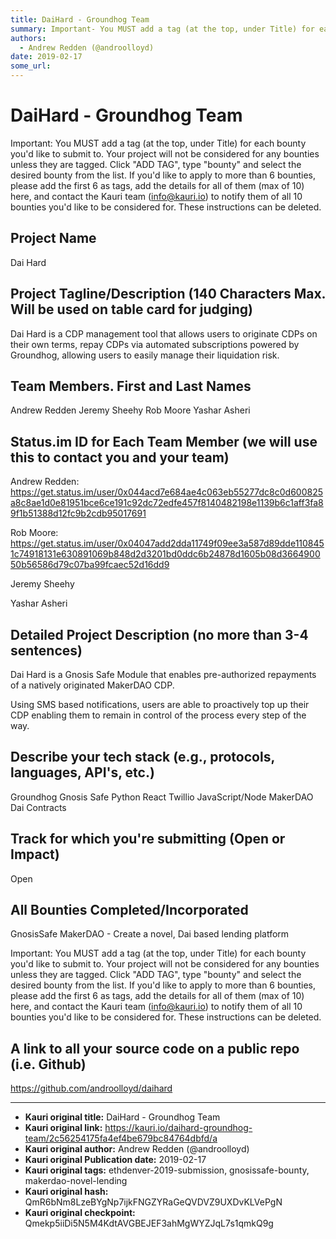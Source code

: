 ```yaml
---
title: DaiHard - Groundhog Team
summary: Important- You MUST add a tag (at the top, under Title) for each bounty youd like to submit to. Your project will not be considered for any bounties unless they are tagged. Click ADD TAG, type bounty and select the desired bounty from the list. If youd like to apply to more than 6 bounties, please add the first 6 as tags, add the details for all of them (max of 10) here, and contact the Kauri team (info@kauri.io) to notify them of all 10 bounties youd like to be considered for. These instruction
authors:
  - Andrew Redden (@androolloyd)
date: 2019-02-17
some_url: 
---
```


# DaiHard - Groundhog Team



Important: You MUST add a tag (at the top, under Title) for each bounty you'd like to submit to. Your project will not be considered for any bounties unless they are tagged. Click "ADD TAG", type  "bounty" and select the desired bounty from the list. If you'd like to apply to more than 6 bounties, please add the first 6 as tags, add the details for all of them (max of 10) here, and contact the Kauri team (info@kauri.io) to notify them of all 10 bounties you'd like to be considered for. These instructions can be deleted.

## Project Name
Dai Hard

## Project Tagline/Description (140 Characters Max. Will be used on table card for judging)
Dai Hard is a CDP management tool that allows users to originate CDPs on their own terms, repay CDPs via automated subscriptions powered by Groundhog, allowing users to easily manage their liquidation risk.

## Team Members. First and Last Names
Andrew Redden
Jeremy Sheehy
Rob Moore
Yashar Asheri

## Status.im ID for Each Team Member (we will use this to contact you and your team)
Andrew Redden:
https://get.status.im/user/0x044acd7e684ae4c063eb55277dc8c0d600825a8c8ae1d0e81951bce6ce191c92dc72edfe457f8140482198e1139b6c1aff3fa89f1b51388d12fc9b2cdb95017691

Rob Moore: https://get.status.im/user/0x04047add2dda11749f09ee3a587d89dde1108451c74918131e630891069b848d2d3201bd0ddc6b24878d1605b08d366490050b56586d79c07ba99fcaec52d16dd9

Jeremy Sheehy

Yashar Asheri
## Detailed Project Description (no more than 3-4 sentences)
Dai Hard is a Gnosis Safe Module that enables pre-authorized repayments of a natively originated MakerDAO CDP.

Using SMS based notifications, users are able to proactively top up their CDP enabling them to remain in control of the process every step of the way.

## Describe your tech stack (e.g., protocols, languages, API's, etc.)
Groundhog
Gnosis Safe
Python
React
Twillio
JavaScript/Node
MakerDAO Dai Contracts

## Track for which you're submitting (Open or Impact)
Open

## All Bounties Completed/Incorporated
GnosisSafe
MakerDAO - Create a novel, Dai based lending platform

Important: You MUST add a tag (at the top, under Title) for each bounty you'd like to submit to. Your project will not be considered for any bounties unless they are tagged. Click "ADD TAG", type  "bounty" and select the desired bounty from the list. If you'd like to apply to more than 6 bounties, please add the first 6 as tags, add the details for all of them (max of 10) here, and contact the Kauri team (info@kauri.io) to notify them of all 10 bounties you'd like to be considered for. These instructions can be deleted.

## A link to all your source code on a public repo (i.e. Github)

https://github.com/androolloyd/daihard


---

- **Kauri original title:** DaiHard - Groundhog Team
- **Kauri original link:** https://kauri.io/daihard-groundhog-team/2c56254175fa4ef4be679bc84764dbfd/a
- **Kauri original author:** Andrew Redden (@androolloyd)
- **Kauri original Publication date:** 2019-02-17
- **Kauri original tags:** ethdenver-2019-submission, gnosissafe-bounty, makerdao-novel-lending
- **Kauri original hash:** QmR6bNm8LzeBYgNp7ijkFNGZYRaGeQVDVZ9UXDvKLVePgN
- **Kauri original checkpoint:** Qmekp5iiDi5N5M4KdtAVGBEJEF3ahMgWYZJqL7s1qmkQ9g




